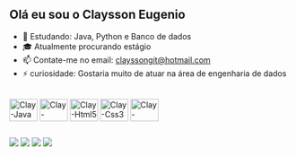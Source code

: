 ## Olá eu sou o Claysson Eugenio

- 🌱 Estudando: Java, Python e Banco de dados
- 🎓 Atualmente procurando estágio 
- 📫 Contate-me no email: clayssongit@hotmail.com
- ⚡ curiosidade: Gostaria muito de atuar na área de engenharia de dados

<div style="display: inline_block"><br>
  <img align="center" alt="Clay-Java" height="40" width="50" src="https://cdn.jsdelivr.net/gh/devicons/devicon@latest/icons/java/java-original.svg">
  <img align="center" alt="Clay-Python" height="40" width="50" src="https://cdn.jsdelivr.net/gh/devicons/devicon@latest/icons/python/python-original.svg">
  <img align="center" alt="Clay-Html5" height="40" width="50" src="https://cdn.jsdelivr.net/gh/devicons/devicon@latest/icons/html5/html5-original.svg">
  <img align="center" alt="Clay-Css3" height="40" width="50" src="https://cdn.jsdelivr.net/gh/devicons/devicon@latest/icons/css3/css3-original.svg">          
  <img align="center" alt="Clay-Datagrip" height="40" width="50" src="https://cdn.jsdelivr.net/gh/devicons/devicon@latest/icons/datagrip/datagrip-original.svg"    
</div>
  
  ##
 
<div> 
  <a href="https://instagram.com/claysson_e" target="_blank"><img src="https://img.shields.io/badge/-Instagram-%23E4405F?style=for-the-badge&logo=instagram&logoColor=white" target="_blank"></a>
 <a href="https://discord.com/invite/fjdCXwTS" target="_blank"><img src="https://img.shields.io/badge/Discord-7289DA?style=for-the-badge&logo=discord&logoColor=white" target="_blank"></a> 
  <a href = "mailto:clayssonwq@gmail.com"><img src="https://img.shields.io/badge/-Gmail-%23333?style=for-the-badge&logo=gmail&logoColor=white" target="_blank"></a>
  <a href="https://www.linkedin.com/in/claysson-eugenio" target="_blank"><img src="https://img.shields.io/badge/-LinkedIn-%230077B5?style=for-the-badge&logo=linkedin&logoColor=white" target="_blank"></a> 
  
</div>
